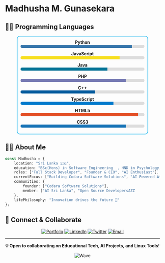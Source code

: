 # Madhusha M. Gunasekara

## 🧑‍💻 Programming Languages

<div align="center">
  <!-- Box with Progress Bars for each programming language -->
  <div style="display: flex; flex-direction: column; align-items: center; width: 80%; padding: 10px; border: 2px solid #3ABFEF; border-radius: 10px;">
    <div style="width: 100%; margin-bottom: 10px; text-align: center;">
      <strong>Python</strong>
      <div style="background-color: #ddd; border-radius: 10px; overflow: hidden;">
        <div style="width: 90%; background-color: #3776AB; height: 10px;"></div> <!-- 90% proficiency -->
      </div>
    </div>
    <div style="width: 100%; margin-bottom: 10px; text-align: center;">
      <strong>JavaScript</strong>
      <div style="background-color: #ddd; border-radius: 10px; overflow: hidden;">
        <div style="width: 80%; background-color: #F7DF1E; height: 10px;"></div> <!-- 80% proficiency -->
      </div>
    </div>
    <div style="width: 100%; margin-bottom: 10px; text-align: center;">
      <strong>Java</strong>
      <div style="background-color: #ddd; border-radius: 10px; overflow: hidden;">
        <div style="width: 70%; background-color: #007396; height: 10px;"></div> <!-- 70% proficiency -->
      </div>
    </div>
    <div style="width: 100%; margin-bottom: 10px; text-align: center;">
      <strong>PHP</strong>
      <div style="background-color: #ddd; border-radius: 10px; overflow: hidden;">
        <div style="width: 85%; background-color: #777BB4; height: 10px;"></div> <!-- 85% proficiency -->
      </div>
    </div>
    <div style="width: 100%; margin-bottom: 10px; text-align: center;">
      <strong>C++</strong>
      <div style="background-color: #ddd; border-radius: 10px; overflow: hidden;">
        <div style="width: 60%; background-color: #00599C; height: 10px;"></div> <!-- 60% proficiency -->
      </div>
    </div>
    <div style="width: 100%; margin-bottom: 10px; text-align: center;">
      <strong>TypeScript</strong>
      <div style="background-color: #ddd; border-radius: 10px; overflow: hidden;">
        <div style="width: 75%; background-color: #007ACC; height: 10px;"></div> <!-- 75% proficiency -->
      </div>
    </div>
    <div style="width: 100%; margin-bottom: 10px; text-align: center;">
      <strong>HTML5</strong>
      <div style="background-color: #ddd; border-radius: 10px; overflow: hidden;">
        <div style="width: 95%; background-color: #E34F26; height: 10px;"></div> <!-- 95% proficiency -->
      </div>
    </div>
    <div style="width: 100%; margin-bottom: 10px; text-align: center;">
      <strong>CSS3</strong>
      <div style="background-color: #ddd; border-radius: 10px; overflow: hidden;">
        <div style="width: 85%; background-color: #1572B6; height: 10px;"></div> <!-- 85% proficiency -->
      </div>
    </div>
  </div>
</div>


## 👨‍💻 About Me

```typescript
const Madhusha = {
    location: "Sri Lanka 🇱🇰",
    education: "BSc(Hons) in Software Engineering  , HND in Psychology, Dip in Child Counselling, Dip in ICT  ",
    roles: ["Full Stack Developer", "Founder & CEO", "AI Enthusiast"],
    currentFocus: ["Building Codara Software Solutions", "AI-Powered Attendance Systems", "Resume Builder App"],
    communities: {
        founder: ["Codara Software Solutions"],
        member: ["AI Sri Lanka", "Open Source DevelopersAZZ
    },
    lifePhilosophy: "Innovation drives the future 🚀"
};
```
## 🤝 Connect & Collaborate

<div align="center">

[![Portfolio](https://img.shields.io/badge/Portfolio-12100E?style=for-the-badge&logo=google-chrome&logoColor=white)](http://madhusha.mydiscussion.net/)
[![LinkedIn](https://img.shields.io/badge/LinkedIn-0077B5?style=for-the-badge&logo=linkedin&logoColor=white)](https://www.linkedin.com/in/madhusha-m-gunasekara-826a7a1b0/#experience)
[![Twitter](https://img.shields.io/badge/Twitter-1DA1F2?style=for-the-badge&logo=twitter&logoColor=white)](https://x.com/gunasekare_m)
[![Email](https://img.shields.io/badge/Email-D14836?style=for-the-badge&logo=gmail&logoColor=white)](mailto:madhushamalsara@gmail.com)


</div>

---

<div align="center">
  
  **💡 Open to collaborating on Educational Tech, AI Projects, and Linux Tools!**
  
  ![Wave](https://raw.githubusercontent.com/mayhemantt/mayhemantt/Update/svg/Bottom.svg)
</div>
